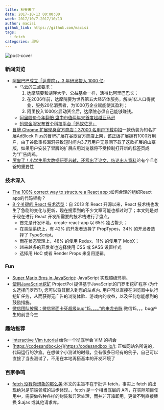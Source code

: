 ```yaml
---
title: 秋天来了
date: 2017-10-13 00:00:00
week: 2017/10/7-2017/10/13
author: macisi
github_link: https://github.com/macisi
tags:
  - fetch
categories: 周报
---
```

![post-cover](https://zhitu.isux.us/assets/img/imgSample/test-60.jpg)
### 新闻浏览
- [阿里巴巴成立「达摩院」，3 年研发投入 1000 亿](http://www.geekpark.net/news/222864): 
  - 马云的三点要求：
    1. 达摩院要和湖畔大学、公益基金一样，活得比阿里巴巴长；
    2. 在2036年前，达摩院要为世界第五大经济体服务，解决1亿人口得就业，服务20亿消费者，为1000万企业赋能使其盈利；
    3. 阿里投入1000亿启动资金后，达摩院必须自己能够赚钱。
  - [阿里股价今年翻倍 盘中市值两年来首度超越亚马逊](http://www.cnbeta.com/articles/tech/659435.htm)
  - [蚂蚁金服发布首个科技平台「蚂蚁佐罗」](http://www.geekpark.net/news/222893)
- [冒牌 Chrome 扩展现身官方商店：37000 名用户下载中招](https://www.sohu.com/a/197236892_114760)一款伪装为知名扩展AdBlock Plus的冒牌扩展在谷歌官方商店上架，该正版扩展拥有1000万用户，由于谷歌审核漏洞导致短时间内3.7万用户无意间下载了这款扩展的山寨版，如果用户安装了冒牌的扩展应用浏览器将不受控制打开新的标签页成为“广告肉鸡。
- [厉害了！小学生用大数据研究苏轼，还写出了论文，结论出人意料](https://www.sohu.com/a/197252432_113042)论有个IT老爸的重要性

### 技术深入

- [The 100% correct way to structure a React app ](https://hackernoon.com/the-100-correct-way-to-structure-a-react-app-or-why-theres-no-such-thing-3ede534ef1ed):如何合理的组织React app的代码架构？
- [8 个关键的 React 技术选型](https://medium.freecodecamp.org/8-key-react-component-decisions-cc965db11594)：自 2013 年 React 开源以来，React 技术栈也发生了急剧的变化与更新，现在搜索到的不少文章可能也都过时了；本文则是对于现在进行 React 开发所需要的技术栈进行了盘点。
  - 首先是开发环境，create-react-app 以 65% 独占鳌头；
  - 在类型系统上，有 42% 的开发者选择了 PropTypes，34% 的开发者选择了 TypeScript。
  - 而在状态管理上，48% 的使用 Redux，11% 的使用了 MobX；
  - 越来越多的开发者也选择使用 CSS 或 SASS 设置样式
  - 选择用 HoC 或者 Render Props 来复用逻辑。
  

### Fun

- [Super Mario Bros in JavaScript](https://www.youtube.com/playlist?list=PLS8HfBXv9ZWWe8zXrViYbIM2Hhylx8DZx): JavaScript 实现超级玛丽。
- [使用JavaScript挖矿](https://ppoi.org/) ProjectPoi 提供基于JavaScript的门罗币挖矿程序 (为什么选择门罗币?), 您可以将其嵌入到您的站点内. 用户可以直接在浏览器中执行挖矿任务，从而获得无广告的浏览体验、游戏内的收益，以及任何您能想到的鼓励措施。
- [微信团队披露：微信界面卡死超级bug“15。。。。”的来龙去脉](https://zhuanlan.zhihu.com/p/29996576?utm_medium=social&utm_source=qq):微信15。。。bug产生的前世今生

### 趣站推荐

- [Interactive Vim tutorial](http://www.openvim.com/tutorial.html) 给你一个彻底学会 VIM 的机会
- [https://codesandbox.io/](https://codesandbox.io/): 正如网站名所说的，代码运行的沙盒。在想做个小测试的时候，会有很多已经有的例子，自己可以直接了当去测试了，不用在本地再搭基本的开发环境了

### 百家争鸣

- [fetch 没有你想象的那么美](https://undefinedblog.com/window-fetch-is-not-as-good-as-you-imagined/):本文的主旨不在于批评 fetch，事实上 fetch 的出现绝对是前端领域的进步体现。，fetch 是一个相当底层的 API，在实际项目使用中，需要做各种各样的封装和异常处理，而并非开箱即用，更做不到直接替换 $.ajax 或其他请求库。

